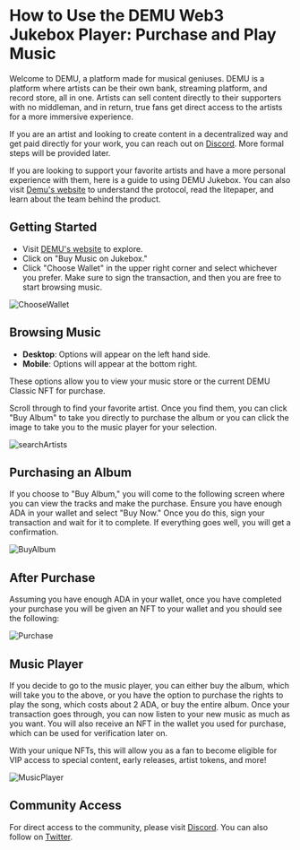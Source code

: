 # How to Use the DEMU Web3 Jukebox Player: Purchase and Play Music

Welcome to DEMU, a platform made for musical geniuses. DEMU is a platform where artists can be their own bank, streaming platform, and record store, all in one. Artists can sell content directly to their supporters with no middleman, and in return, true fans get direct access to the artists for a more immersive experience.

If you are an artist and looking to create content in a decentralized way and get paid directly for your work, you can reach out on [Discord](http://discord.gg/rgBTv6cTfb). More formal steps will be provided later.

If you are looking to support your favorite artists and have a more personal experience with them, here is a guide to using DEMU Jukebox. You can also visit [Demu's website](https://www.demu.pro/) to understand the protocol, read the litepaper, and learn about the team behind the product.

## Getting Started

- Visit [DEMU's website](https://www.demu.pro/) to explore.
- Click on "Buy Music on Jukebox."
- Click "Choose Wallet" in the upper right corner and select whichever you prefer. Make sure to sign the transaction, and then you are free to start browsing music.

![ChooseWallet](https://github.com/jaysnel/technical-writing/assets/23262423/e65f3b42-fcb7-419a-923d-9d2e43df4add)


## Browsing Music

- **Desktop**: Options will appear on the left hand side.
- **Mobile**: Options will appear at the bottom right.

These options allow you to view your music store or the current DEMU Classic NFT for purchase.

Scroll through to find your favorite artist. Once you find them, you can click "Buy Album" to take you directly to purchase the album or you can click the image to take you to the music player for your selection.

![searchArtists](https://github.com/jaysnel/technical-writing/assets/23262423/ab13eed1-da13-4d8a-871f-74c6a9352451)


## Purchasing an Album

If you choose to "Buy Album," you will come to the following screen where you can view the tracks and make the purchase. Ensure you have enough ADA in your wallet and select "Buy Now." Once you do this, sign your transaction and wait for it to complete. If everything goes well, you will get a confirmation.

![BuyAlbum](https://github.com/jaysnel/technical-writing/assets/23262423/9c2c4c21-31d6-477f-a88b-21b69aa1a0b6)

## After Purchase

Assuming you have enough ADA in your wallet, once you have completed your purchase you will be given an NFT to your wallet and you should see the following:

![Purchase](https://github.com/jaysnel/technical-writing/assets/23262423/62230fa5-c621-479e-a250-2da099e93da8)


## Music Player

If you decide to go to the music player, you can either buy the album, which will take you to the above, or you have the option to purchase the rights to play the song, which costs about 2 ADA, or buy the entire album. Once your transaction goes through, you can now listen to your new music as much as you want. You will also receive an NFT in the wallet you used for purchase, which can be used for verification later on.

With your unique NFTs, this will allow you as a fan to become eligible for VIP access to special content, early releases, artist tokens, and more!

![MusicPlayer](https://github.com/jaysnel/technical-writing/assets/23262423/7ef3ddc3-8be3-43b0-8342-4f1f146c717e)

## Community Access

For direct access to the community, please visit [Discord](http://discord.gg/rgBTv6cTfb).
You can also follow on [Twitter](https://twitter.com/DEMUPro).
